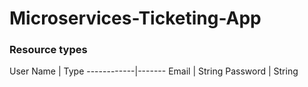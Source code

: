 # Microservices-Ticketing-App

### Resource types
User
Name        | Type
------------|-------
Email       | String
Password    | String

